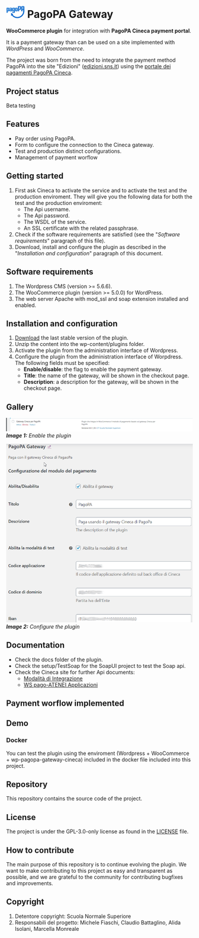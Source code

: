 # <img src="docs/Logo.png" width=50> PagoPA Gateway 
**WooCommerce plugin** for integration with **PagoPA Cineca payment portal**.

It is a payment gateway than can be used on a site implemented with *WordPress* and *WooCommerce*.

The project was born from the need to integrate the payment method PagoPA into the site "Edizioni" ([edizioni.sns.it](https://edizioni.sns.it)) using the [portale dei pagamenti PagoPA Cineca](https://sns.pagoatenei.cineca.it/).


## Project status
Beta testing

## Features
- Pay order using PagoPA.
- Form to configure the connection to the Cineca gateway.
- Test and production distinct configurations.
- Management of payment worflow

## Getting started
1. First ask Cineca to activate the service and to activate the test and the production enviroment. They will give you the following data for both the test and the production enviroment:
   - The Api username.
   - The Api password.
   - The WSDL of the service.
   - An SSL certificate with the related passphrase.
2. Check if the software requirements are satisfied (see the "*Software requirements*" paragraph of this file).
3. Download, install and configure the plugin as described in the "*Installation and configuration*" paragraph of this document.

## Software requirements
1. The Wordpress CMS (version >= 5.6.6).
2. The WooCommerce plugin (version >= 5.0.0) for WordPress.
3. The web server Apache with mod_ssl and soap extension installed and enabled.
## Installation and configuration
1. [Download](https://github.com/ScuolaNormaleSuperiore/wp-pagopa-gateway-cineca/archive/refs/heads/main.zip) the last stable version of the plugin.
2. Unzip the content into the wp-content/plugins folder.
3. Activate the plugin from the administration interface of Wordpress. 
4. Configure the plugin from the administration interface of Worpdress. The following fields must be specified:
   - **Enable/disable**: the flag to enable the payment gateway.
   - **Title**: the name of the gateway, will be shown in the checkout page.
   - **Description**: a description for the gateway, will be shown in the checkout page.

## Gallery
![Home](docs/screenshots/EnablePlugin_1.png)
_**Image 1:** Enable the plugin_

![Home](docs/screenshots/ConfigurePlugin_1.png)
_**Image 2:** Configure the plugin_

## Documentation
- Check the docs folder of the plugin.
- Check the setup/TestSoap for the SoapUI project to test the Soap api.
- Check the Cineca site for further Api documents:
	- [Modalità di Integrazione](https://wiki.u-gov.it/confluence/pages/releaseview.action?pageId=329846832)
	- [WS pago-ATENEI Applicazioni](https://wiki.u-gov.it/confluence/display/public/UGOVINT/WS+pago-ATENEI+Applicazioni)

## Payment worflow implemented

## Demo
### Docker
You can test the plugin using the enviroment (Wordpress + WooCommerce + wp-pagopa-gateway-cineca) included in the docker file included into this project.


## Repository
This repository contains the source code of the project.
## License
The project is under the GPL-3.0-only license as found in the [LICENSE](https://github.com/ScuolaNormaleSuperiore/wp-pagopa-gateway-cineca/blob/main/LICENSE) file.

## How to contribute
The main purpose of this repository is to continue evolving the plugin. We want to make contributing to this project as easy and transparent as possible, and we are grateful to the community for contributing bugfixes and improvements.
## Copyright
1. Detentore copyright: Scuola Normale Superiore
2. Responsabili del progetto: Michele Fiaschi, Claudio Battaglino, Alida Isolani, Marcella Monreale
